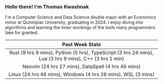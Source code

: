
### Hello there! I'm Thomas Kwashnak

I'm a Computer Science and Data Science double major with an Economics
minor at Quinnipiac University, graduating in 2024.
I enjoy diving into algorithms and learning the inner-workings of the tools
many programmers take for granted.

| Past Week Stats |
| :---: |
| Rust (9 hrs 9 mins), Python (5 hrs), TypeScript (3 hrs 24 mins), Lua (3 hrs 9 mins), C++ (3 hrs 1 min) |
| Neovim (24 hrs 27 mins), DataSpell (4 hrs 49 mins) |
| Linux (24 hrs 46 mins), Windows (4 hrs 26 mins), WSL (3 mins) |

